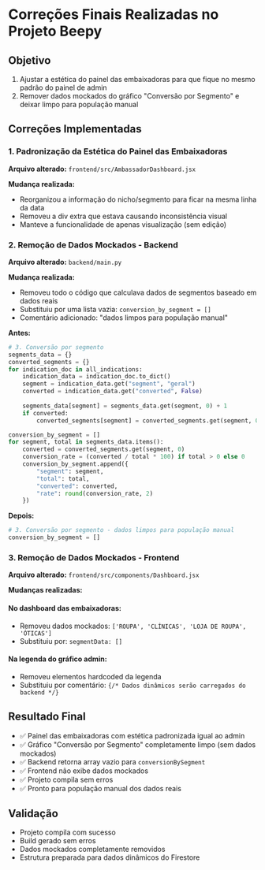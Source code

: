 # Correções Finais Realizadas no Projeto Beepy

## Objetivo
1. Ajustar a estética do painel das embaixadoras para que fique no mesmo padrão do painel de admin
2. Remover dados mockados do gráfico "Conversão por Segmento" e deixar limpo para população manual

## Correções Implementadas

### 1. Padronização da Estética do Painel das Embaixadoras
**Arquivo alterado:** `frontend/src/AmbassadorDashboard.jsx`

**Mudança realizada:**
- Reorganizou a informação do nicho/segmento para ficar na mesma linha da data
- Removeu a div extra que estava causando inconsistência visual
- Manteve a funcionalidade de apenas visualização (sem edição)

### 2. Remoção de Dados Mockados - Backend
**Arquivo alterado:** `backend/main.py`

**Mudança realizada:**
- Removeu todo o código que calculava dados de segmentos baseado em dados reais
- Substituiu por uma lista vazia: `conversion_by_segment = []`
- Comentário adicionado: "dados limpos para população manual"

**Antes:**
```python
# 3. Conversão por segmento
segments_data = {}
converted_segments = {}
for indication_doc in all_indications:
    indication_data = indication_doc.to_dict()
    segment = indication_data.get("segment", "geral")
    converted = indication_data.get("converted", False)
    
    segments_data[segment] = segments_data.get(segment, 0) + 1
    if converted:
        converted_segments[segment] = converted_segments.get(segment, 0) + 1

conversion_by_segment = []
for segment, total in segments_data.items():
    converted = converted_segments.get(segment, 0)
    conversion_rate = (converted / total * 100) if total > 0 else 0
    conversion_by_segment.append({
        "segment": segment,
        "total": total,
        "converted": converted,
        "rate": round(conversion_rate, 2)
    })
```

**Depois:**
```python
# 3. Conversão por segmento - dados limpos para população manual
conversion_by_segment = []
```

### 3. Remoção de Dados Mockados - Frontend
**Arquivo alterado:** `frontend/src/components/Dashboard.jsx`

**Mudanças realizadas:**

#### No dashboard das embaixadoras:
- Removeu dados mockados: `['ROUPA', 'CLÍNICAS', 'LOJA DE ROUPA', 'ÓTICAS']`
- Substituiu por: `segmentData: []`

#### Na legenda do gráfico admin:
- Removeu elementos hardcoded da legenda
- Substituiu por comentário: `{/* Dados dinâmicos serão carregados do backend */}`

## Resultado Final
- ✅ Painel das embaixadoras com estética padronizada igual ao admin
- ✅ Gráfico "Conversão por Segmento" completamente limpo (sem dados mockados)
- ✅ Backend retorna array vazio para `conversionBySegment`
- ✅ Frontend não exibe dados mockados
- ✅ Projeto compila sem erros
- ✅ Pronto para população manual dos dados reais

## Validação
- Projeto compila com sucesso
- Build gerado sem erros
- Dados mockados completamente removidos
- Estrutura preparada para dados dinâmicos do Firestore

